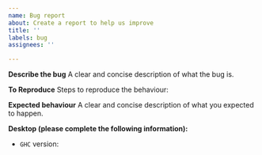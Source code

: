 ```yaml
---
name: Bug report
about: Create a report to help us improve
title: ''
labels: bug
assignees: ''

---
```


**Describe the bug**
A clear and concise description of what the bug is.

**To Reproduce**
Steps to reproduce the behaviour:

**Expected behaviour**
A clear and concise description of what you expected to happen.

**Desktop (please complete the following information):**
 - `GHC` version:
